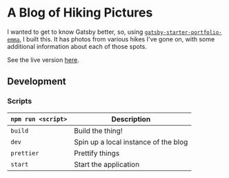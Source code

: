 # A Blog of Hiking Pictures

I wanted to get to know Gatsby better, so, using [`gatsby-starter-portfolio-emma`](https://github.com/LeKoArts/gatsby-starter-portfolio-emma), I built this. It has photos from various hikes I've gone on, with some additional information about each of those spots.

See the live version [here](@TODO_LINK).

## Development

### Scripts

`npm run <script>` | Description
------------------ | -----------
`build` | Build the thing!
`dev` | Spin up a local instance of the blog
`prettier` | Prettify things
`start` | Start the application
